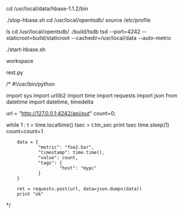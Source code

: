 
cd /usr/local/data/hbase-1.1.2/bin



./stop-hbase.sh
 cd /usr/local/opentsdb/
 source /etc/profile
 
 ls
 cd /usr/local/opentsdb/
 ./build/tsdb tsd --port=4242 --staticroot=build/staticroot --cachedir=/usr/local/data --auto-metric
 


./start-hbase.sh



workspace

rest.py


/*
#!/usr/bin/python

import sys
import urllib2
import time
import requests
import json
from datetime import datetime, timedelta

url = "http://127.0.0.1:4242/api/put"
count=0;

while 1 :
        t = time.localtime()
        tsec = t.tm_sec
        print tsec
        time.sleep(1)
        count=count+1




        data = {
                "metric": "foo2.bar",
                "timestamp": time.time(),
                "value": count,
                "tags": {
                        "host": "mypc"
                }
        }

        ret = requests.post(url, data=json.dumps(data))
        print "ok"
*/                  
